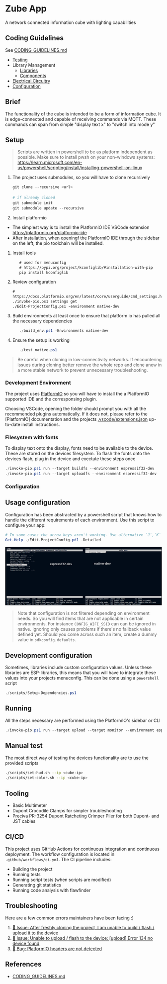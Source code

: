 # Zube App

A network connected information cube with lighting capabilities

## Coding Guidelines

See [CODING_GUIDELINES.md]

- [Testing](./test)
- Library Management
  - [Libraries](./lib)
  - [Components](./components)
- [Electrical Circuitry](./circuits/)
- [Configuration](./config)

<!-- old readme below -->

## Brief

The functionality of the cube is intended to be a form of information cube. It is edge-connected and capable of receiving commands via MQTT. These commands can span from simple "display text x" to "switch into mode y"

## Setup

> Scripts are written in powershell to be as platform independent as possible. Make sure to install pwsh on your
> non-windows systems:\
> https://learn.microsoft.com/en-us/powershell/scripting/install/installing-powershell-on-linux

1. The project uses submodules, so you will have to clone recursively

   ```powershell
   git clone --recursive <url>

   # if already cloned
   git submodule init
   git submodule update --recursive
   ```

1. Install platformio
  - The simplest way is to install the PlatformIO IDE VSCode extension
    <https://platformio.org/platformio-ide>
  - After installation, when openingf the PlatformIO IDE through the sidebar on the left, the pio toolchain will be installed.

1. Install tools
   ```pwsh
      # used for menuconfig
      # https://pypi.org/project/kconfiglib/#installation-with-pip
      pip install kconfiglib
   ```

1. Review configuration
   ```pwsh
   # https://docs.platformio.org/en/latest/core/userguide/cmd_settings.html
   ./invoke-pio.ps1 settings get
   ./Edit-ProjectConfig.ps1 -environment native-dev
   ```

1. Build environments at least once to ensure that platform io has pulled all the necessary dependencies
   ```powershell
      ./build_env.ps1 -Environments native-dev
   ```

1. Ensure the setup is working
   ```powershell
      ./test_native.ps1
   ```

> Be careful when cloning in low-connectivity networks. If encountering issues during cloning
> better remove the whole repo and clone anew in a more stable network to prevent unnecessary
> troubleshooting.

### Development Environment

The project uses [PlatformIO](https://platformio.org/) so you will have to install the a PlatformIO supported IDE and the corresponsing plugin.

Choosing VSCode, opening the folder should prompt you with all the recommended plugins automatically. If it does not, please refer to the [PlatformIO] documentation and the projects [.vscode/extensions.json] up-to-date install instructions.

[.vscode/extensions.json]: ./.vscode/extensions.json

### Filesystem with fonts

To display text onto the display, fonts need to be available to the device. These are stored on the devices filesystem. To flash the fonts onto the devices flash, plug in the device and exectute these steps once

<!-- TODO: This might be simplifiable via platformio 
           https://github.com/RobustoFramework/Multi-platform-Multi-board/blob/main/platformio.ini -->

```powershell
./invoke-pio.ps1 run --target buildfs --environment espressif32-dev
./invoke-pio.ps1 run --target uploadfs --environment espressif32-dev
```

### Configuration

## Usage configuration

Configuration has been abstracted by a powershell script that knows how to handle 
the different requirements of each environment. Use this script to configure your app:

```powershell
# In some cases the arrow keys aren't working. Use alternative `J`,`K` bindings
Get-Help ./Edit-ProjectConfig.pd1 -Detailed
```

![Configuration settings](./images/configurations.jpg)

> Note that configuration is not filtered depending on environment needs.
> So you will find items that are not applicable in certain environments.
> For instance `CONFIG_WIFI_SSID` can can be ignored in native. Ignoring
> only causes problems if there's no fallback value defined yet. Should 
> you come across such an item, create a dummy value in `sdkconfig.defaults`.

## **Development** configuration

Sometimes, libraries include custom configuration values. Unless these libraries are ESP-libraries, this means that you will have to integrate these values into your projects menuconfig. This can be done using a `powershell` script

```powershell
./scripts/Setup-Dependencies.ps1
```

## Running

All the steps necessary are performed using the PlatformIO's sidebar or CLI

```powershell
./invoke-pio.ps1 run --target upload --target monitor --environment espressif32-dev
```

## Manual test

The most direct way of testing the devices functionality are to use the provided scripts

```bash
./scripts/set-hud.sh --ip <cube-ip>
./scripts/set-color.sh --ip <cube-ip>
```

## Tooling

- Basic Multimeter
- Dupont Crocodile Clamps for simpler troubleshooting
- Preciva PR-3254 Dupont Ratcheting Crimper Plier for both Dupont- and JST cables

## CI/CD

This project uses GitHub Actions for continuous integration and continuous deployment. The workflow configuration is located in `.github/workflows/ci.yml`. The CI pipeline includes:

- Building the project
- Running tests
- Running script tests (when scripts are modified)
- Generating git statistics
- Running code analysis with flawfinder

## Troubleshooting

Here are a few common errors maintainers have been facing :)

1. [🐞 Issue: After freshly cloning the project, I am unable to build / flash / upload it to the device](#83)
1. [🐞 Issue: Unable to upload / flash to the device: [upload] Error 134 no device found](#84)
1. [🐞 Bug: PlatformIO headers are not detected](#75)

## References

- [CODING_GUIDELINES.md]

[CODING_GUIDELINES.md]: /docs/CODING_GUIDELINES.md
